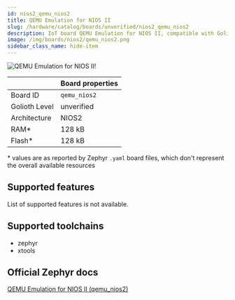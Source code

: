 ```yaml
---
id: nios2_qemu_nios2
title: QEMU Emulation for NIOS II
slug: /hardware/catalog/boards/unverified/nios2_qemu_nios2
description: IoT board QEMU Emulation for NIOS II, compatible with Golioth at unverified level.
image: /img/boards/nios2/qemu_nios2.png
sidebar_class_name: hide-item
---
```


[//]: # (This is an auto-generated file, do not edit! Changes to it will be lost upon re-generation)

![QEMU Emulation for NIOS II!](/img/boards/nios2/qemu_nios2.png "QEMU Emulation for NIOS II")

|                | Board properties     |
| -------------  | -------------------- |
| Board ID       | `qemu_nios2` |
| Golioth Level  | unverified       |
| Architecture   | NIOS2 |
| RAM*           | 128 kB |
| Flash*         | 128 kB |

\* values are as reported by Zephyr `.yaml` board files, which don't represent the overall available resources



## Supported features

List of supported features is not available.

## Supported toolchains

* zephyr
* xtools

## Official Zephyr docs

[QEMU Emulation for NIOS II (qemu_nios2)](https://docs.zephyrproject.org/latest/boards/nios2/qemu_nios2/doc/index.html)
